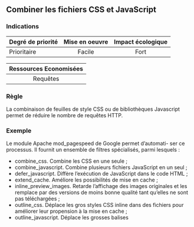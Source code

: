 ## Combiner les fichiers CSS et JavaScript
### Indications
| Degré de priorité |      Mise en oeuvre       |  Impact écologique    | 
|-------------------|:-------------------------:|:---------------------:|
|  Prioritaire      |  Facile                   |    Fort               | 


|Ressources Economisées                                      |
|:----------------------------------------------------------:|
| Requêtes |

### Règle
La combinaison de feuilles de style CSS ou de bibliothèques Javascript permet de réduire le nombre de requêtes HTTP.

### Exemple
Le module Apache mod_pagespeed de Google permet d’automati- ser ce processus. Il fournit un ensemble de filtres spécialisés, parmi lesquels :
 - combine_css. Combine les CSS en une seule ;
 - combine_javascript. Combine plusieurs fichiers JavaScript en un seul ;
 - defer_javascript. Diffère l’exécution de JavaScript dans le code HTML ;
 - extend_cache. Améliore les possibilités de mise en cache ;
 - inline_preview_images. Retarde l’affichage des images originales et les remplace par des versions de moins bonne qualité tant qu’elles ne sont pas téléchargées ;
 - outline_css. Déplace les gros styles CSS inline dans des fichiers pour améliorer leur propension à la mise en cache ;
 - outline_javascript. Déplace les grosses balises <script> inline dans des fichiers pour améliorer leur propension à la mise en cache ;
 - rewrite_css. Réduit les CSS ;
 - sprite_images. Crée des sprites d’images. Pour aller plus loin : www.modpagespeed.com


### Principe de validation
